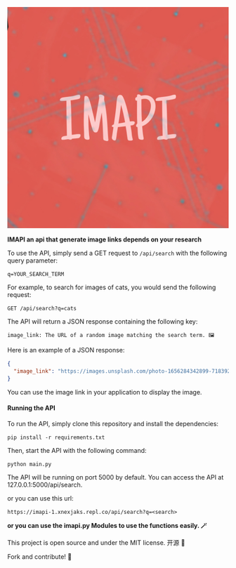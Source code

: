 ![imapi](images/Picsart_23-10-28_15-53-13-129.jpg)

**IMAPI an api that generate image links depends on your research**

To use the API, simply send a GET request to `/api/search` with the following query parameter:

```
q=YOUR_SEARCH_TERM
```

For example, to search for images of cats, you would send the following request:

```
GET /api/search?q=cats
```

The API will return a JSON response containing the following key:

```
image_link: The URL of a random image matching the search term. 🖼️
```

Here is an example of a JSON response:

```json
{
  "image_link": "https://images.unsplash.com/photo-1656284342899-718392126c49?ixlib=rb-1.2.1&ixid=MnwxMjA3fDB8MHxwaG90by1wYWdlfHx8fGVufDB8fHx8&auto=format&fit=crop&w=500&q=60"
}
```

You can use the image link in your application to display the image.

#### Running the API

To run the API, simply clone this repository and install the dependencies:

```
pip install -r requirements.txt
```

Then, start the API with the following command:

```
python main.py
```

The API will be running on port 5000 by default. You can access the API at 127.0.0.1:5000/api/search.

or you can use this url:
```
https://imapi-1.xnexjaks.repl.co/api/search?q=<search>
```

**or you can use the imapi.py Modules to use the functions easily. 🪄**

This project is open source and under the MIT license. 开源 👐

Fork and contribute! 🤝
